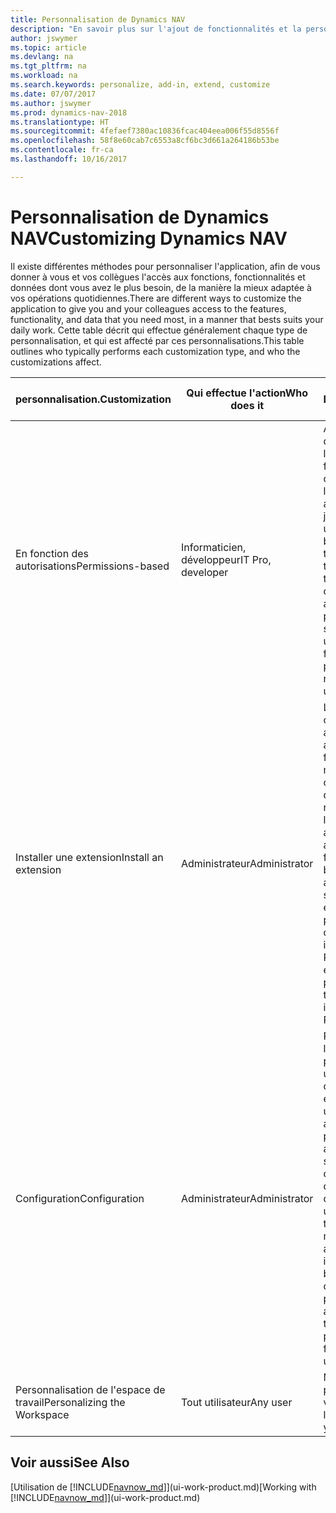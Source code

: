 ```yaml
---
title: Personnalisation de Dynamics NAV
description: "En savoir plus sur l'ajout de fonctionnalités et la personnalisation de Dynamics NAV."
author: jswymer
ms.topic: article
ms.devlang: na
ms.tgt_pltfrm: na
ms.workload: na
ms.search.keywords: personalize, add-in, extend, customize
ms.date: 07/07/2017
ms.author: jswymer
ms.prod: dynamics-nav-2018
ms.translationtype: HT
ms.sourcegitcommit: 4fefaef7380ac10836fcac404eea006f55d8556f
ms.openlocfilehash: 58f8e60cab7c6553a8cf6bc3d661a264186b53be
ms.contentlocale: fr-ca
ms.lasthandoff: 10/16/2017

---
```

# <a name="customizing-dynamics-nav"></a><span data-ttu-id="e92b7-103">Personnalisation de Dynamics NAV</span><span class="sxs-lookup"><span data-stu-id="e92b7-103">Customizing Dynamics NAV</span></span>
<span data-ttu-id="e92b7-104">Il existe différentes méthodes pour personnaliser l'application, afin de vous donner à vous et vos collègues l'accès aux fonctions, fonctionnalités et données dont vous avez le plus besoin, de la manière la mieux adaptée à vos opérations quotidiennes.</span><span class="sxs-lookup"><span data-stu-id="e92b7-104">There are different ways to customize the application to give you and your colleagues access to the features, functionality, and data that you need most, in a manner that bests suits your daily work.</span></span> <span data-ttu-id="e92b7-105">Cette table décrit qui effectue généralement chaque type de personnalisation, et qui est affecté par ces personnalisations.</span><span class="sxs-lookup"><span data-stu-id="e92b7-105">This table outlines who typically performs each customization type, and who the customizations affect.</span></span>

| <span data-ttu-id="e92b7-106">personnalisation.</span><span class="sxs-lookup"><span data-stu-id="e92b7-106">Customization</span></span>   |<span data-ttu-id="e92b7-107">Qui effectue l'action</span><span class="sxs-lookup"><span data-stu-id="e92b7-107">Who does it</span></span>|  <span data-ttu-id="e92b7-108">Description</span><span class="sxs-lookup"><span data-stu-id="e92b7-108">Description</span></span>  |  <span data-ttu-id="e92b7-109">Qui voit les modifications</span><span class="sxs-lookup"><span data-stu-id="e92b7-109">Who sees the changes</span></span>  |  <span data-ttu-id="e92b7-110">Plus d'informations</span><span class="sxs-lookup"><span data-stu-id="e92b7-110">More information</span></span>  |
|-----------------|---|---------------|------------------------|--------------------|
|<span data-ttu-id="e92b7-111">En fonction des autorisations</span><span class="sxs-lookup"><span data-stu-id="e92b7-111">Permissions-based</span></span>|<span data-ttu-id="e92b7-112">Informaticien, développeur</span><span class="sxs-lookup"><span data-stu-id="e92b7-112">IT Pro, developer</span></span>|<span data-ttu-id="e92b7-113">Afficher ou masquer des composants de l'interface utilisateur en fonction de la licence ou des autorisations de l'utilisateur à accéder aux tableaux sous-jacents.</span><span class="sxs-lookup"><span data-stu-id="e92b7-113">Show or hide user interface elements based on the license or the user's permissions to the underlying tables.</span></span> <span data-ttu-id="e92b7-114">Tous les composants, champs, actions et éléments de page peuvent être supprimés de la vue utilisateur.</span><span class="sxs-lookup"><span data-stu-id="e92b7-114">All elements, fields, actions, and page parts, can be removed from the user’s view.</span></span>|<span data-ttu-id="e92b7-115">Tous les utilisateurs de toutes les compagnies.</span><span class="sxs-lookup"><span data-stu-id="e92b7-115">All users in all companies.</span></span>|[<span data-ttu-id="e92b7-116">Suppression de composants de l'interface utilisateur conformément aux autorisations</span><span class="sxs-lookup"><span data-stu-id="e92b7-116">Removing Elements from the User Interface According to Permissions</span></span>](https://msdn.microsoft.com/en-us/dynamics-nav/removing-elements-from-the-user-interface-according-to-permissions)|
|<span data-ttu-id="e92b7-117">Installer une extension</span><span class="sxs-lookup"><span data-stu-id="e92b7-117">Install an extension</span></span>|<span data-ttu-id="e92b7-118">Administrateur</span><span class="sxs-lookup"><span data-stu-id="e92b7-118">Administrator</span></span>|<span data-ttu-id="e92b7-119">Les extensions sont comme de petites applications qui ajoutent des fonctionnalités, modifient le comportement, donnent accès à de nouveaux services en ligne, etc.</span><span class="sxs-lookup"><span data-stu-id="e92b7-119">Extensions are like small applications that add functionality, change behavior, provide access to new online services, and more.</span></span> <span data-ttu-id="e92b7-120">Par exemple, Microsoft propose une extension qui fournit une intégration à PayPal Payments Standard.</span><span class="sxs-lookup"><span data-stu-id="e92b7-120">For example, Microsoft provides an extension that provides integration with PayPal Payments Standard.</span></span>|<span data-ttu-id="e92b7-121">Tous les utilisateurs de toutes les compagnies.</span><span class="sxs-lookup"><span data-stu-id="e92b7-121">All users in all companies.</span></span>|[<span data-ttu-id="e92b7-122">Personnalisation à l'aide d'extensions</span><span class="sxs-lookup"><span data-stu-id="e92b7-122">Customizing Using Extensions</span></span>](ui-extensions.md)|
|<span data-ttu-id="e92b7-123">Configuration</span><span class="sxs-lookup"><span data-stu-id="e92b7-123">Configuration</span></span>|<span data-ttu-id="e92b7-124">Administrateur</span><span class="sxs-lookup"><span data-stu-id="e92b7-124">Administrator</span></span>| <span data-ttu-id="e92b7-125">Personnalisez l'interface utilisateur pour plusieurs utilisateurs en ajoutant ou supprimant des éléments de l'interface utilisateur selon les autorisations, ou en personnalisant un profil auquel les utilisateurs sont affectés (à l'aide des mêmes fonctions de personnalisation disponibles aux utilisateurs).</span><span class="sxs-lookup"><span data-stu-id="e92b7-125">Customize the user interface for multiple users by adding/removing user interface elements based on permissions, or by customizing a profile that the users are assigned to (using the same personlaization features available to users).</span></span>|<span data-ttu-id="e92b7-126">Tous les utilisateurs d'un profil.</span><span class="sxs-lookup"><span data-stu-id="e92b7-126">All users of a profile.</span></span> |[<span data-ttu-id="e92b7-127">Configuration de l'interface utilisateur pour les utilisateurs</span><span class="sxs-lookup"><span data-stu-id="e92b7-127">Configuring the User Interface for Users</span></span>](admin-configure-user-interface.md)|  
|<span data-ttu-id="e92b7-128">Personnalisation de l'espace de travail</span><span class="sxs-lookup"><span data-stu-id="e92b7-128">Personalizing the Workspace</span></span>|<span data-ttu-id="e92b7-129">Tout utilisateur</span><span class="sxs-lookup"><span data-stu-id="e92b7-129">Any user</span></span>|<span data-ttu-id="e92b7-130">Modifiez la mise en page et le contenu de vos pages.</span><span class="sxs-lookup"><span data-stu-id="e92b7-130">Change the layout and content of your pages.</span></span>|<span data-ttu-id="e92b7-131">L'utilisateur uniquement.</span><span class="sxs-lookup"><span data-stu-id="e92b7-131">User only.</span></span>|[<span data-ttu-id="e92b7-132">Personnalisation des espaces de travail</span><span class="sxs-lookup"><span data-stu-id="e92b7-132">Personalizing Workspaces</span></span>](ui-personalization-overview.md)|

## <a name="see-also"></a><span data-ttu-id="e92b7-133">Voir aussi</span><span class="sxs-lookup"><span data-stu-id="e92b7-133">See Also</span></span>
<span data-ttu-id="e92b7-134">[Utilisation de [!INCLUDE[navnow_md](includes/navnow_md.md)]](ui-work-product.md)</span><span class="sxs-lookup"><span data-stu-id="e92b7-134">[Working with [!INCLUDE[navnow_md](includes/navnow_md.md)]](ui-work-product.md)</span></span>  


